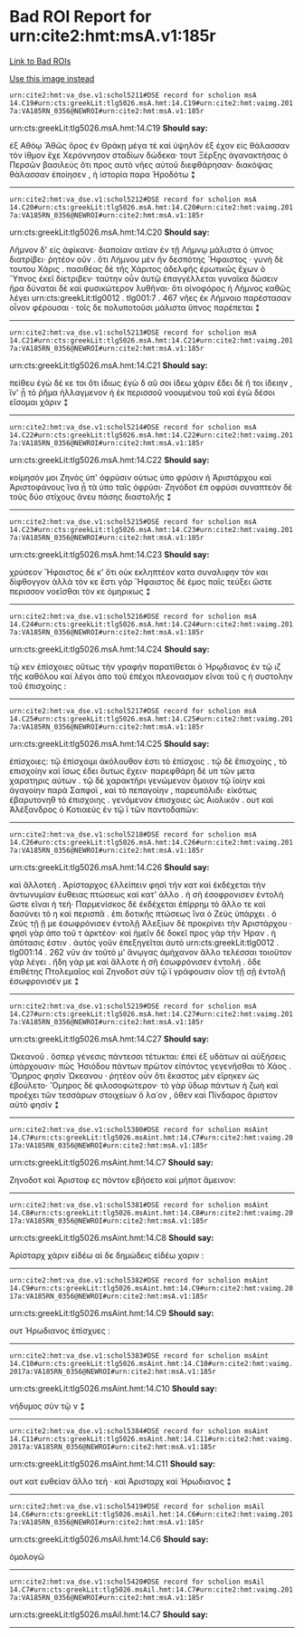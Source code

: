 
# Bad ROI Report for urn:cite2:hmt:msA.v1:185r
[Link to Bad ROIs](http://www.homermultitext.org/ict2/index.html?urn=urn:cite2:hmt:vaimg.2017a:VA185RN_0186@0.16120118,0.08271093,0.62490789,0.04674965&urn=urn:cite2:hmt:vaimg.2017a:VA185RN_0186@0.16304348,0.11203320,0.63117170,0.06777317&urn=urn:cite2:hmt:vaimg.2017a:VA185RN_0186@0.59487841,0.33333333,0.18865144,0.06804979&urn=urn:cite2:hmt:vaimg.2017a:VA185RN_0186@0.60114223,0.39668050,0.19675755,0.07441217&urn=urn:cite2:hmt:vaimg.2017a:VA185RN_0186@0.60261606,0.46832642,0.19123066,0.08188105&urn=urn:cite2:hmt:vaimg.2017a:VA185RN_0186@0.58898305,0.53609959,0.20560059,0.06196404&urn=urn:cite2:hmt:vaimg.2017a:VA185RN_0186@0.10961680,0.59972337,0.67943994,0.11396957&urn=urn:cite2:hmt:vaimg.2017a:VA185RN_0186@0.11293294,0.69709544,0.66801769,0.07302905&urn=urn:cite2:hmt:vaimg.2017a:VA185RN_0186@0.11661754,0.76376210,0.66728077,0.05504841&urn=urn:cite2:hmt:vaimg.2017a:VA185RN_0186@0.10077377,0.20553250,0.06705969,0.04730290&urn=urn:cite2:hmt:vaimg.2017a:VA185RN_0186@0.09119381,0.33167358,0.07148121,0.04730290&urn=urn:cite2:hmt:vaimg.2017a:VA185RN_0186@0.10519528,0.44398340,0.05821665,0.03236515&urn=urn:cite2:hmt:vaimg.2017a:VA185RN_0186@0.09856301,0.47441217,0.05084746,0.03430152&urn=urn:cite2:hmt:vaimg.2017a:VA185RN_0186@0.09229919,0.59806362,0.06963891,0.04757953&urn=urn:cite2:hmt:vaimg.2017a:VA185RN_0186@0.37380251,0.32973721,0.03942520,0.01189488&urn=urn:cite2:hmt:vaimg.2017a:VA185RN_0186@0.56245394,0.42904564,0.03647752,0.01189488)

[Use this image instead](http://www.homermultitext.org/ict2/index.html?urn=urn:cite2:hmt:vaimg.2017a:VA185RN_0356)

`urn:cite2:hmt:va_dse.v1:schol5211#DSE record for scholion msA 14.C19#urn:cts:greekLit:tlg5026.msA.hmt:14.C19#urn:cite2:hmt:vaimg.2017a:VA185RN_0356@NEWROI#urn:cite2:hmt:msA.v1:185r`

urn:cts:greekLit:tlg5026.msA.hmt:14.C19 **Should say:** 

 ἐξ Αθόῳ
Ἄθῶς  ὄρος ἐν Θράκῃ μέγα τὲ καὶ ὑψηλὸν ἐξ έχον εἰς θάλασσαν 								τὸν ἰθμον ἔχε Χερόννησον σταδίων δώδεκα· τουτ  Ξέρξης ἀγανακτήσας ὁ Περσῶν βασιλεὺς ὅτι προς αυτὸ νῆες αὐτοῦ διεφθάρησαν· διακόψας θάλασσαν 								ἐποίησεν , ἡ ἱστορία παρα Ἡροδότω ⁑

-----

`urn:cite2:hmt:va_dse.v1:schol5212#DSE record for scholion msA 14.C20#urn:cts:greekLit:tlg5026.msA.hmt:14.C20#urn:cite2:hmt:vaimg.2017a:VA185RN_0356@NEWROI#urn:cite2:hmt:msA.v1:185r`

urn:cts:greekLit:tlg5026.msA.hmt:14.C20 **Should say:** 

 Λῆμνον δ' εἰς ἀφίκανε·
διαποίαν αιτίαν ἐν τῇ Λήμνῳ μάλιστα ὁ ὑπνος διατρίβει· ῥητέον οῦν . ὅτι Λήμνου μὲν ἢν δεσπότης Ἥφαιστος · γυνὴ δὲ τουτου Χάρις . πασιθέας δὲ τῆς Χάριτος ἀδελφῆς ἐρωτικῶς ἔχων ὁ Ὕπνος ἐκεῖ δίετριβεν· ταύτην οὖν ἀυτῷ ἐπαγγέλλεται γυναῖκα δώσειν ἥρα 								δύναται δὲ καὶ φυσικώτερον λυθῆναι· ὅτι οἰνοφόρος ἡ Λὴμνος καθῶς λέγει 									urn:cts:greekLit:tlg0012 . tlg001:7 . 467 									νῆες ἐκ Λήμνοιο παρέστασαν οἶνον φέρουσαι 								 · τοῖς δε πολυποτοῦσι μάλιστα ὕπνος παρέπεται ⁑

-----

`urn:cite2:hmt:va_dse.v1:schol5213#DSE record for scholion msA 14.C21#urn:cts:greekLit:tlg5026.msA.hmt:14.C21#urn:cite2:hmt:vaimg.2017a:VA185RN_0356@NEWROI#urn:cite2:hmt:msA.v1:185r`

urn:cts:greekLit:tlg5026.msA.hmt:14.C21 **Should say:** 

 πείθευ ἐγὼ δέ κε τοι
ὅτι ἰδιως ἐγὼ δ αὔ σοι ἰδεω χάριν ἔδει δὲ ἤ τοι ἰδειην , ἵν' ᾗ τὸ ῥῆμα ἠλλαγμενον ἠ ἐκ 								περισσοῦ νοουμένου τοῦ καί ἐγὼ δέσοι εἴσομαι χάριν ⁑

-----

`urn:cite2:hmt:va_dse.v1:schol5214#DSE record for scholion msA 14.C22#urn:cts:greekLit:tlg5026.msA.hmt:14.C22#urn:cite2:hmt:vaimg.2017a:VA185RN_0356@NEWROI#urn:cite2:hmt:msA.v1:185r`

urn:cts:greekLit:tlg5026.msA.hmt:14.C22 **Should say:** 

 κοίμησόν μοι Ζηνὸς ὑπ' ὀφρύσιν
οὑτως ὑπο φρύσιν ἡ Ἀριστάρχου καὶ Ἀριστοφάνους ἵνα ᾗ τὰ ὑπο ταῖς ὀφρύσι· Ζηνόδοτ  ἐπ οφρύσι συναπτεόν δὲ τοὺς δύο στίχους ἄνευ πάσης διαστολῆς ⁑

-----

`urn:cite2:hmt:va_dse.v1:schol5215#DSE record for scholion msA 14.C23#urn:cts:greekLit:tlg5026.msA.hmt:14.C23#urn:cite2:hmt:vaimg.2017a:VA185RN_0356@NEWROI#urn:cite2:hmt:msA.v1:185r`

urn:cts:greekLit:tlg5026.msA.hmt:14.C23 **Should say:** 

 χρύσεον Ἥφαιστος δέ κ'
ὅτι οὐκ εκληπτέον κατα συναλιφην τὸν και δίφθογγον ἀλλὰ τὸν κε ἔστι γάρ  Ἥφαιστος δὲ ἐμος παῖς τεύξει ὥστε περισσον 								νοεῖσθαι τὸν κε ὁμηρικως ⁑

-----

`urn:cite2:hmt:va_dse.v1:schol5216#DSE record for scholion msA 14.C24#urn:cts:greekLit:tlg5026.msA.hmt:14.C24#urn:cite2:hmt:vaimg.2017a:VA185RN_0356@NEWROI#urn:cite2:hmt:msA.v1:185r`

urn:cts:greekLit:tlg5026.msA.hmt:14.C24 **Should say:** 

 τῷ κεν ἐπίσχοιες
οὕτως τὴν γραφὴν παρατίθεται ὁ Ἡρῳδιανος ἐν τῷ ιζ τῆς καθόλου καί λέγοι ἀπο τοῦ ἐπέχοι πλεονασμον εῖναι τοῦ ς ἠ συστολην τοῦ ἐπισχοίης :

-----

`urn:cite2:hmt:va_dse.v1:schol5217#DSE record for scholion msA 14.C25#urn:cts:greekLit:tlg5026.msA.hmt:14.C25#urn:cite2:hmt:vaimg.2017a:VA185RN_0356@NEWROI#urn:cite2:hmt:msA.v1:185r`

urn:cts:greekLit:tlg5026.msA.hmt:14.C25 **Should say:** 

 ἐπίσχοιες:
τῷ ἐπίσχοιμι ἀκόλουθον ἐστι τὸ ἐπίσχοις . τῷ δὲ ἔπισχοίης , τὸ επισχοίην καὶ ἴσως έδει ὅυτως ἔχειν· παρεφθάρη δὲ υπ  τῶν μετα χαρατηρις αύτων . τῷ δὲ χαρακτῆρι γενώμενον ὅμοιον τῷ ϊοίην καὶ ἀγαγοίην 								παρὰ Σαπφοϊ , καὶ τὸ πεπαγοίην , παρευπόλιδι· εἰκότως ἐβαρυτονηθ  τὸ ἐπισχοιης . γενόμενον ἐπισχοιες ὡς Αιολικόν . ουτ  καὶ Ἀλέξανδρος ὁ Κοτιαεὺς ἐν τῷ ϊ τῶν παντοδαπῶν:

-----

`urn:cite2:hmt:va_dse.v1:schol5218#DSE record for scholion msA 14.C26#urn:cts:greekLit:tlg5026.msA.hmt:14.C26#urn:cite2:hmt:vaimg.2017a:VA185RN_0356@NEWROI#urn:cite2:hmt:msA.v1:185r`

urn:cts:greekLit:tlg5026.msA.hmt:14.C26 **Should say:** 

 καὶ ἄλλοτεὴ .
Ἀρίσταρχος ἐλλείπειν φησὶ τὴν κατ  καὶ ἐκδέχεται τὴν ἀντωνυμίαν ἐυθειας πτώσεως καὶ κατ' άλλο . ἡ σὴ ἐσοφρονισεν 								ἐντολὴ ὥστε εῖναι ἡ τεή· Παρμενίσκος δὲ ἐκδέχεται ἐπίρρημ  τὸ ἄλλο τε καὶ δασύνει τὸ η καὶ περισπᾶ . ἐπι δοτικῆς πτώσεως ἵνα ὁ Ζεὺς ὑπάρχει . ὁ Ζεὺς τῇ ῇ με ἐσωφρόνισεν ἐντολῇ Ἀλεξίων δὲ προκρίνει τὴν Ἀριστάρχου · φησὶ γὰρ ἀπο τοῦ τ ἀρκτέον· καὶ ἡμεῖν δὲ δοκεῖ προς γὰρ τὴν Ήραν . ἡ ἀπότασις ἐστιν . ἀυτὸς γοῦν ἐπεξηγεῖται 								ἀυτὸ 									urn:cts:greekLit:tlg0012 . tlg001:14 . 262 									νῦν ἀν τοῦτό μ' ἄνῳγας ἀμήχανον ἄλλο τελέσσαι 								 τοιοῦτον γὰρ λέγει . ἤδη γάρ με καὶ ἄλλοτε ἡ σῆ ἐσωφρόνισεν ἐντολή . ὅδε ἐπιθέτης Πτολεμαῖος καὶ Ζηνοδοτ  σὺν τῷ ϊ γράφουσιν οἷον τῇ σῇ ἐντολῇ ἐσωφρονισέν με ⁑

-----

`urn:cite2:hmt:va_dse.v1:schol5219#DSE record for scholion msA 14.C27#urn:cts:greekLit:tlg5026.msA.hmt:14.C27#urn:cite2:hmt:vaimg.2017a:VA185RN_0356@NEWROI#urn:cite2:hmt:msA.v1:185r`

urn:cts:greekLit:tlg5026.msA.hmt:14.C27 **Should say:** 

 Ὠκεανοῦ . ὅσπερ γένεσις πάντεσσι τέτυκται:
ἐπεὶ ἐξ υδάτων αἱ αὐξήσεις ὑπάρχουσιν· πῶς Ἡσιόδου πάντων πρῶτον εἰπόντος γεγενῆσθαι τὸ Χάος . Ὅμηρος φησὶν Ὠκεανου  · ῥητέον οὖν ὅτι ἕκαστος μὲν εἴρηκεν ὡς ἐβούλετο· Ὅμηρος δὲ φιλοσοφώτερον· τὸ γὰρ ὕδωρ πάντων ἡ ζωὴ 								καὶ προέχει τῶν τεσσάρων στοιχείων ὅ λα᾿ον , ὅθεν καὶ Πίνδαρος ἄριστον αὐτὸ φησίν ⁑

-----

`urn:cite2:hmt:va_dse.v1:schol5380#DSE record for scholion msAint 14.C7#urn:cts:greekLit:tlg5026.msAint.hmt:14.C7#urn:cite2:hmt:vaimg.2017a:VA185RN_0356@NEWROI#urn:cite2:hmt:msA.v1:185r`

urn:cts:greekLit:tlg5026.msAint.hmt:14.C7 **Should say:** 

 Ζηνοδοτ  καὶ Ἀριστοφ  ες πόντον εβήσετο καὶ μήποτ  ἄμεινον:

-----

`urn:cite2:hmt:va_dse.v1:schol5381#DSE record for scholion msAint 14.C8#urn:cts:greekLit:tlg5026.msAint.hmt:14.C8#urn:cite2:hmt:vaimg.2017a:VA185RN_0356@NEWROI#urn:cite2:hmt:msA.v1:185r`

urn:cts:greekLit:tlg5026.msAint.hmt:14.C8 **Should say:** 

 Ἀρίσταρχ  χάριν εἰδέω αἱ δε δημώδεις εἰδέω χαριν :

-----

`urn:cite2:hmt:va_dse.v1:schol5382#DSE record for scholion msAint 14.C9#urn:cts:greekLit:tlg5026.msAint.hmt:14.C9#urn:cite2:hmt:vaimg.2017a:VA185RN_0356@NEWROI#urn:cite2:hmt:msA.v1:185r`

urn:cts:greekLit:tlg5026.msAint.hmt:14.C9 **Should say:** 

 ουτ  Ἡρωδιανος ἐπίσχυες :

-----

`urn:cite2:hmt:va_dse.v1:schol5383#DSE record for scholion msAint 14.C10#urn:cts:greekLit:tlg5026.msAint.hmt:14.C10#urn:cite2:hmt:vaimg.2017a:VA185RN_0356@NEWROI#urn:cite2:hmt:msA.v1:185r`

urn:cts:greekLit:tlg5026.msAint.hmt:14.C10 **Should say:** 

 νήδυμος σὺν τῷ ν ⁑

-----

`urn:cite2:hmt:va_dse.v1:schol5384#DSE record for scholion msAint 14.C11#urn:cts:greekLit:tlg5026.msAint.hmt:14.C11#urn:cite2:hmt:vaimg.2017a:VA185RN_0356@NEWROI#urn:cite2:hmt:msA.v1:185r`

urn:cts:greekLit:tlg5026.msAint.hmt:14.C11 **Should say:** 

 ουτ  κατ ευθείαν ἄλλο τεὴ · καὶ Ἀρισταρχ  καὶ Ἡρωδιανος ⁑

-----

`urn:cite2:hmt:va_dse.v1:schol5419#DSE record for scholion msAil 14.C6#urn:cts:greekLit:tlg5026.msAil.hmt:14.C6#urn:cite2:hmt:vaimg.2017a:VA185RN_0356@NEWROI#urn:cite2:hmt:msA.v1:185r`

urn:cts:greekLit:tlg5026.msAil.hmt:14.C6 **Should say:** 

 ὁμολογῶ

-----

`urn:cite2:hmt:va_dse.v1:schol5420#DSE record for scholion msAil 14.C7#urn:cts:greekLit:tlg5026.msAil.hmt:14.C7#urn:cite2:hmt:vaimg.2017a:VA185RN_0356@NEWROI#urn:cite2:hmt:msA.v1:185r`

urn:cts:greekLit:tlg5026.msAil.hmt:14.C7 **Should say:** 

 

-----


